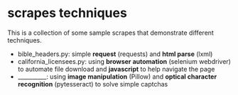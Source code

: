# scrapes techniques

This is a collection of some sample scrapes that demonstrate different techniques.

- bible_headers.py: simple **request** (requests) and **html parse** (lxml)
- california_licensees.py: using **browser automation** (selenium webdriver) to automate file download and **javascript** to help navigate the page
- __________: using **image manipulation** (Pillow) and **optical character recognition** (pytesseract) to solve simple captchas
